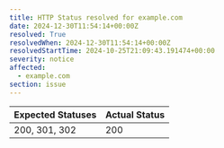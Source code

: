 ```yaml
---
title: HTTP Status resolved for example.com
date: 2024-12-30T11:54:14+00:00Z
resolved: True
resolvedWhen: 2024-12-30T11:54:14+00:00Z
resolvedStartTime: 2024-10-25T21:09:43.191474+00:00
severity: notice
affected:
  - example.com
section: issue
---
```


| Expected Statuses | Actual Status  |
|-------------------|----------------|
| 200, 301, 302 | 200 |
